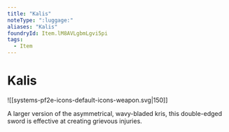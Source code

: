 ```yaml
---
title: "Kalis"
noteType: ":luggage:"
aliases: "Kalis"
foundryId: Item.lM8AVLgbmLgvi5pi
tags:
  - Item
---
```


# Kalis
![[systems-pf2e-icons-default-icons-weapon.svg|150]]

A larger version of the asymmetrical, wavy-bladed kris, this double-edged sword is effective at creating grievous injuries.
